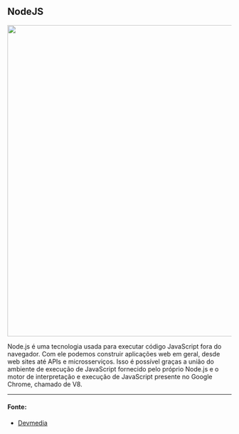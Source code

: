 ## NodeJS

<div align="center">
<img width="700" src="https://blog.4linux.com.br/wp-content/uploads/2019/12/node-js.png" />
</div>

Node.js é uma tecnologia usada para executar código JavaScript fora do navegador. Com ele podemos construir aplicações web em geral, desde web sites até APIs e 
microsserviços. Isso é possível graças a união do ambiente de execução de JavaScript fornecido pelo próprio Node.js e o motor de interpretação e execução de JavaScript 
presente no Google Chrome, chamado de V8.

<hr/>

#### Fonte: 
<ul> 
  <li>
    <a href="https://www.devmedia.com.br/guia/node-js/40312"> Devmedia </a>
  </li>
</ul>
